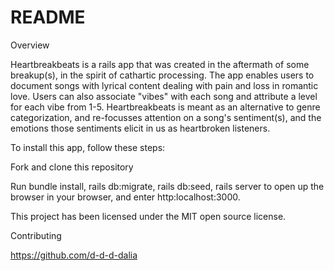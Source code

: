 # README

Overview

Heartbreakbeats is a rails app that was created in the aftermath of some breakup(s), in the spirit of cathartic processing. The app enables users to document songs with lyrical content dealing with pain and loss in romantic love. Users can also associate "vibes" with each song and attribute a level for each vibe from 1-5. Heartbreakbeats is meant as an alternative to genre categorization, and re-focusses attention on a song's sentiment(s), and the emotions those sentiments elicit in us as heartbroken listeners.

To install this app, follow these steps:

Fork and clone this repository

Run bundle install, rails db:migrate, rails db:seed, rails server to open up the browser in your browser, and enter http:localhost:3000.

This project has been licensed under the MIT open source license.

Contributing

https://github.com/d-d-d-dalia


